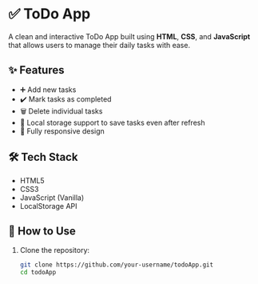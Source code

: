 
# ✅ ToDo App

A clean and interactive ToDo App built using **HTML**, **CSS**, and **JavaScript** that allows users to manage their daily tasks with ease.

## ✨ Features

- ➕ Add new tasks
- ✔️ Mark tasks as completed
- 🗑️ Delete individual tasks
- 💾 Local storage support to save tasks even after refresh
- 📱 Fully responsive design

## 🛠️ Tech Stack

- HTML5
- CSS3
- JavaScript (Vanilla)
- LocalStorage API

## 🚀 How to Use

1. Clone the repository:
   ```bash
   git clone https://github.com/your-username/todoApp.git
   cd todoApp
